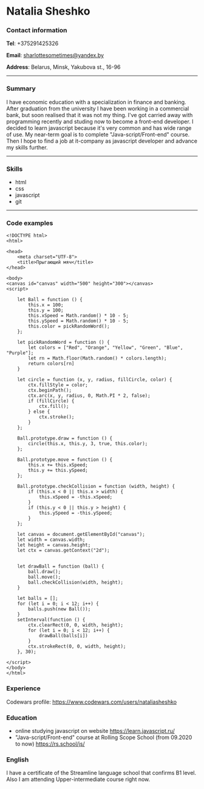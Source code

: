 # Natalia Sheshko
### Contact information
**Tel**: +375291425326

**Email**: sharlottesometimes@yandex.by

**Address**: Belarus, Minsk, Yakubova st., 16-96

----
### Summary 
I have economic education with a specialization in finance and banking. After graduation from the university I have been working in a commercial bank, but soon realised that it was not my thing. I've got carried away with programming recently and studing now to become a front-end developer. I decided to learn javascript because it's very common and has wide range of use. My near-term goal is to complete "Java-script/Front-end" course. Then I hope to find a job at it-company as javascript developer and advance my skills further.  

----
### Skills  
- html
- css
- javascript
- git 
____
### Code examples  
```
<!DOCTYPE html>
<html>

<head>
    <meta charset="UTF-8">
    <title>Прыгающий мяч</title>
</head>

<body>
<canvas id="canvas" width="500" height="300"></canvas>
<script>

    let Ball = function () {
        this.x = 100;
        this.y = 100;
        this.xSpeed = Math.random() * 10 - 5;
        this.ySpeed = Math.random() * 10 - 5;
        this.color = pickRandomWord();
    };

    let pickRandomWord = function () {
        let colors = ["Red", "Orange", "Yellow", "Green", "Blue", "Purple"];
        let rn = Math.floor(Math.random() * colors.length);
        return colors[rn]
    }

    let circle = function (x, y, radius, fillCircle, color) {
        ctx.fillStyle = color;
        ctx.beginPath();
        ctx.arc(x, y, radius, 0, Math.PI * 2, false);
        if (fillCircle) {
            ctx.fill();
        } else {
            ctx.stroke();
        }
    };

    Ball.prototype.draw = function () {
        circle(this.x, this.y, 3, true, this.color);
    };

    Ball.prototype.move = function () {
        this.x += this.xSpeed;
        this.y += this.ySpeed;
    };

    Ball.prototype.checkCollision = function (width, height) {
        if (this.x < 0 || this.x > width) {
            this.xSpeed = -this.xSpeed;
        }
        if (this.y < 0 || this.y > height) {
            this.ySpeed = -this.ySpeed;
        }
    };

    let canvas = document.getElementById("canvas");
    let width = canvas.width;
    let height = canvas.height;
    let ctx = canvas.getContext("2d");


    let drawBall = function (ball) {
        ball.draw();
        ball.move();
        ball.checkCollision(width, height);
    }
    
    let balls = [];
    for (let i = 0; i < 12; i++) {
        balls.push(new Ball());
    }
    setInterval(function () {
        ctx.clearRect(0, 0, width, height);
        for (let i = 0; i < 12; i++) {
            drawBall(balls[i])
        }
        ctx.strokeRect(0, 0, width, height);
    }, 30);

</script>
</body>
</html>
```

### Experience  
Codewars profile: https://www.codewars.com/users/nataliasheshko

### Education
- online studying javascript on website <https://learn.javascript.ru/>
- "Java-script/Front-end" course at Rolling Scope School (from 09.2020 to now) <https://rs.school/js/>

### English
I have a certificate of the Streamline language school that confirms B1 level. Also I am attending Upper-intermediate course right now.